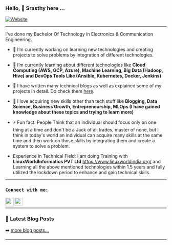 ### Hello, 👋 Srasthy here ...
[![Website](https://img.shields.io/website?label=chaudharysrasthy1528.medium.com&style=for-the-badge&url=https%3A%2F%2Fchaudharysrasthy1528.medium.com)](https://chaudharysrasthy1528.medium.com/)

---

I've done my Bachelor Of Technology in Electronics & Communication Engineering.

- 🔭 I’m currently working on learning new technologies and creating projects to solve problems by integration of different technologies.

- 🌱 I’m currently learning about different technologies like **Cloud Computing (AWS, GCP, Azure), Machine Learning, Big Data (Hadoop, Hive) and DevOps Tools Like (Ansible, Kubernetes, Docker, Jenkins)**

- 👯 I have written many technical blogs as well as explained some of my projects in detail. Do check them [here](https://chaudharysrasthy1528.medium.com).

- 💬 I love acquiring new skills other than tech stuff like **Blogging, Data Science, Business Growth, Entrepreneurship, MLOps (I have gained knowledge about these topics and trying to learn more)**

- ⚡ Fun fact: People Think that an individual should focus only on one thing at a time and don't be a Jack of all trades, master of none, but I think in today's world an individual can acquire many skills at the same time and then work on those skills by integrating them and create a system to solve a problem.

- Experience in Technical Field: I am doing Training with **LinuxWorldInformatics PVT Ltd** https://www.linuxworldindia.org/ and Learning all the above mentioned technologies within 1.5 years and fully utilized the lockdown period to enhance and gain technical skills. 

---

### `Connect with me:`

<a href="https://chaudharysrasthy1528.medium.com">
  <img align="left" width="26px" src="https://cdn.jsdelivr.net/npm/simple-icons@v3/icons/medium.svg" />
</a>
<a href="https://www.linkedin.com/in/srasthy-chaudhary/">
  <img align="left" width="24px" src="https://cdn.jsdelivr.net/npm/simple-icons@v3/icons/linkedin.svg"  />
</a>

<br />


---

### 📕 Latest Blog Posts

<!-- BLOG-POST-LIST:START -->

<!-- BLOG-POST-LIST:END -->

➡️ [more blog posts...](https://chaudharysrasthy1528.medium.com/)

---


[website]: https://chaudharysrasthy1528.medium.com/
[linkedin]: https://www.linkedin.com/in/srasthy-chaudhary-39417118a/

